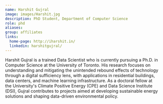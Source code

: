 ```yaml
---
name: Harshit Gujral
image: images/Harshit.jpg
description: PhD Student, Department of Computer Science
role: phd
aliases: 
group: affiliates
links:
  home-page: http://iharshit.in/
  linkedin: harshitgujral/
---
```


Harshit Gujral is a trained Data Scientist who is currently pursuing a Ph.D. in Computer Science at the University of Toronto. 
His research focuses on understanding and mitigating the unintended rebound effects of technology through a digital 
sufficiency lens, with applications in residential buildings, data centers, and machine learning infrastructure. 
As a doctoral fellow at the University's Climate Positive Energy (CPE) and Data Science Institute (DSI), Gujral contributes 
to projects aimed at developing sustainable energy solutions and shaping data-driven environmental policy.